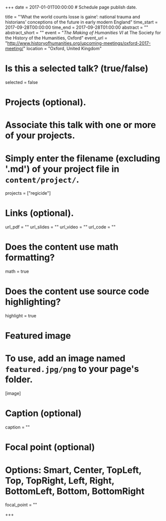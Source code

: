 +++
date = 2017-01-01T00:00:00  # Schedule page publish date.

title = "‘What the world counts losse is gaine’: national trauma and historians’ conceptions of the future in early modern England"
time_start = 2017-09-28T00:00:00
time_end = 2017-09-28T01:00:00
abstract = ""
abstract_short = ""
event = "*The Making of Humanities VI* at The Society for the History of the Humanities, Oxford"
event_url = "http://www.historyofhumanities.org/upcoming-meetings/oxford-2017-meeting/"
location = "Oxford, United Kingdom"

# Is this a selected talk? (true/false)
selected = false

# Projects (optional).
#   Associate this talk with one or more of your projects.
#   Simply enter the filename (excluding '.md') of your project file in `content/project/`.
projects = ["regicide"]

# Links (optional).
url_pdf = ""
url_slides = ""
url_video = ""
url_code = ""

# Does the content use math formatting?
math = true

# Does the content use source code highlighting?
highlight = true

# Featured image
# To use, add an image named `featured.jpg/png` to your page's folder. 
[image]
  # Caption (optional)
  caption = ""

  # Focal point (optional)
  # Options: Smart, Center, TopLeft, Top, TopRight, Left, Right, BottomLeft, Bottom, BottomRight
  focal_point = ""

+++

